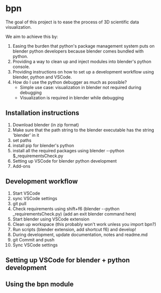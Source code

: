 # bpn

The goal of this project is to ease the process of 3D scientific data
visualization.

We aim to achieve this by:

1. Easing the burden that python's package management system puts on
   blender python developers because blender comes bundled with python.
2. Providing a way to clean up and inject modules into blender's python
   console.
3. Providing instructions on how to set up a development workflow using
   blender, python and VSCode.
4. How do I use the python debugger as much as possible?
   - Simple use case: visualization in blender not required during debugging
   - Visualization is required in blender while debugging

## Installation instructions

1. Download blender (in zip format)
2. Make sure that the path string to the blender executable has the
   string 'blender' in it
3. set paths
4. install pip for blender's python
5. install all the required packages using blender --python
   $_requirementsCheck.py
6. Setting up VSCode for blender python development
7. Add-ons

## Development workflow

1. Start VSCode
2. sync VSCode settings
3. git pull
4. Check requirements using shift+f6 (blender --python
   _requirementsCheck.py) (add an exit blender command here)
5. Start blender using VSCode extension
6. Clean up workspace (this probably won't work unless you import bpn?)
7. Run scripts (blender extension, add shortcut f6) and develop!
8. During development, update documentation, notes and readme.md
9. git Commit and push
10. Sync VSCode settings

## Setting up VSCode for blender + python development

## Using the bpn module